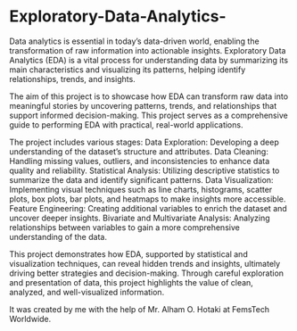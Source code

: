 # Exploratory-Data-Analytics-
Data analytics is essential in today’s data-driven world, enabling the transformation of raw information into actionable insights. Exploratory Data Analytics (EDA) is a vital process for understanding data by summarizing its main characteristics and visualizing its patterns, helping identify relationships, trends, and insights.

The aim of this project is to showcase how EDA can transform raw data into meaningful stories by uncovering patterns, trends, and relationships that support informed decision-making. This project serves as a comprehensive guide to performing EDA with practical, real-world applications.

The project includes various stages:
Data Exploration: Developing a deep understanding of the dataset’s structure and attributes.
Data Cleaning: Handling missing values, outliers, and inconsistencies to enhance data quality and reliability.
Statistical Analysis: Utilizing descriptive statistics to summarize the data and identify significant patterns.
Data Visualization: Implementing visual techniques such as line charts, histograms, scatter plots, box plots, bar plots, and heatmaps to make insights more accessible.
Feature Engineering: Creating additional variables to enrich the dataset and uncover deeper insights.
Bivariate and Multivariate Analysis: Analyzing relationships between variables to gain a more comprehensive understanding of the data.

This project demonstrates how EDA, supported by statistical and visualization techniques, can reveal hidden trends and insights, ultimately driving better strategies and decision-making. Through careful exploration and presentation of data, this project highlights the value of clean, analyzed, and well-visualized information.

It was created by me with the help of Mr. Alham O. Hotaki at FemsTech Worldwide. 
